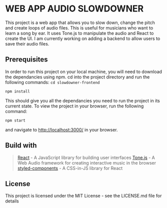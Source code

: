 # WEB APP AUDIO SLOWDOWNER

This project is a web app that allows you to slow down, change the pitch and create loops of audio files. This is useful for musicians who want to learn a song by ear. It uses Tone.js to manipulate the audio and React to create the UI. I am currently working on adding a backend to allow users to save their audio files.

## Prerequisites

In order to run this project on your local machine, you will need to download the dependancies using npm. cd into the project directory and run the following commands:
```cd slowdowner-frontend```

```npm install```

This should give you all the dependancies you need to run the project in its current state. To view the project in your browser, run the following command:

```npm start```

and navigate to [http://localhost:3000/](http://localhost:3000/) in your browser.

## Build with

> [React](https://reactjs.org/) - A JavaScript library for building user interfaces
> [Tone.js](https://tonejs.github.io/) - A Web Audio framework for creating interactive music in the browser
> [styled-components](https://styled-components.com/) - A CSS-in-JS library for React

## License

This project is licensed under the MIT License - see the LICENSE.md file for details

